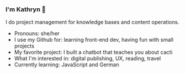 ### I'm Kathryn 👋

I do project management for knowledge bases and content operations.

- Pronouns: she/her
- I use my Github for: learning front-end dev, having fun with small projects
- My favorite project: I built a chatbot that teaches you about cacti
- What I'm interested in: digital publishing, UX, reading, travel
- Currently learning: JavaScript and German
